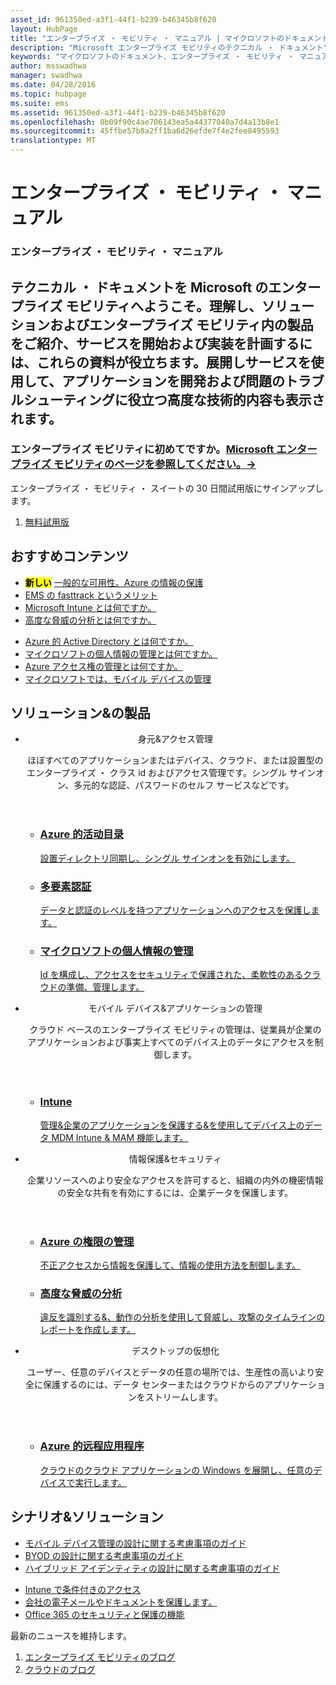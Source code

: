 ```yaml
---
asset_id: 961350ed-a3f1-44f1-b239-b46345b8f620
layout: HubPage
title: "エンタープライズ ・ モビリティ ・ マニュアル | マイクロソフトのドキュメント"
description: "Microsoft エンタープライズ モビリティのテクニカル ・ ドキュメント"
keywords: "マイクロソフトのドキュメント、エンタープライズ ・ モビリティ ・ マニュアル、学習エンタープライズ モビリティ、エンタープライズ ・ モビリティ ・ ガイド、エンタープライズ モビリティのテクニカル ・ ドキュメント"
author: msswadhwa
manager: swadhwa
ms.date: 04/28/2016
ms.topic: hubpage
ms.suite: ems
ms.assetid: 961350ed-a3f1-44f1-b239-b46345b8f620
ms.openlocfilehash: 0b09f90c4ae706143ea5a44377040a7d4a13b8e1
ms.sourcegitcommit: 45ffbe57b8a2ff1ba6d26efde7f4e2fee8495593
translationtype: MT
---
```

# <a name="-"></a>エンタープライズ ・ モビリティ ・ マニュアル
<article id="main">
    <section id="hero-content" class="graph">
        <h1>エンタープライズ ・ モビリティ ・ マニュアル</h1>
        <h2>テクニカル ・ ドキュメントを Microsoft のエンタープライズ モビリティへようこそ。理解し、ソリューションおよびエンタープライズ モビリティ内の製品をご紹介、サービスを開始および実装を計画するには、これらの資料が役立ちます。展開しサービスを使用して、アプリケーションを開発および問題のトラブルシューティングに役立つ高度な技術的内容も表示されます。</h2>
        <h3>エンタープライズ モビリティに初めてですか。<a href="http://go.microsoft.com/fwlink/?LinkId=816837" target="_blank">Microsoft エンタープライズ モビリティのページを参照してください。&rarr;</a></h3>
    </section>
    <aside class="alert section-border">
        <p>エンタープライズ ・ モビリティ ・ スイートの 30 日間試用版にサインアップします。</p>
        <ol class="action-list">
        <li><a href="http://go.microsoft.com/fwlink/?LinkId=816834" target="_blank" class="button-bordered button-translucent">無料試用版</a></li>
        </ol>
    </aside>
    <section id="featured" class="container">
        <h2 class="section-heading"><span class="icon icon-lightbulb-checked"></span> おすすめコンテンツ</h2>
        <div class="features row">
            <ul class="column-half">
                <li><mark><b>新しい</b></mark> <a href="/information-protection/">一般的な可用性。Azure の情報の保護</a></li>
                <li><a href="/enterprise-mobility/solutions/fasttrack-center-benefit-for-enterprise-mobility-suite-ems">EMS の fasttrack というメリット</a></li>
                <li><a href="/intune/understand-explore/introduction-to-microsoft-intune">Microsoft Intune とは何ですか。</a></li>
                <li><a href="/advanced-threat-analytics/understand-explore/what-is-ata">高度な脅威の分析とは何ですか。</a></li>
            </ul>
            <ul class="column-half">
                <li><a href="/active-directory/active-directory-whatis">Azure 的 Active Directory とは何ですか。</a></li>
                <li><a href="/microsoft-identity-manager/understand-explore/microsoft-identity-manager-2016">マイクロソフトの個人情報の管理とは何ですか。</a></li>
                <li><a href="/rights-management/understand-explore/what-is-azure-rms">Azure アクセス権の管理とは何ですか。</a></li>
                <li><a href="https://www.microsoft.com/itshowcase/Article/Content/588/Mobile-device-management-at-Microsoft" target="_blank">マイクロソフトでは、モバイル デバイスの管理</a></li>
            </ul>
        </div>
    </section>
    <div id="journeys">
        <section class="container">
            <h2 class="section-heading"><span class="icon icon-inheritance"></span> ソリューション&amp;の製品</h2>
            <ul class="journeys-list">
                <li class="journey-step">
                    <header class="journey-step-header row">
                            <div class="title column-third">
                                <span class="icon icon-connect"></span>
                                <p>身元&amp;アクセス管理</p>
                            </div>
                            <p class="description column-two-thirds">ほぼすべてのアプリケーションまたはデバイス、クラウド、または設置型のエンタープライズ ・ クラス id およびアクセス管理です。シングル サインオン、多元的な認証、パスワードのセルフ サービスなどです。 </p>
                    </header>
                    <section class="journey-step-elements content">
                        <ul class="row">
                            <li class="column column-third">
                                <a href="/active-directory/">
                                <h3>Azure 的活动目录</h3>
                                <p>設置ディレクトリ同期し、シングル サインオンを有効にします。</p>
                                </a>
                            </li>
                            <li class="column column-third">
                                <a href="/multi-factor-authentication/">
                                <h3>多要素認証</h3>
                                <p>データと認証のレベルを持つアプリケーションへのアクセスを保護します。</p>
                                </a>
                            </li>
                            <li class="column column-third">
                                <a href="/microsoft-identity-manager/">
                                <h3>マイクロソフトの個人情報の管理</h3>
                                <p>Id を構成し、アクセスをセキュリティで保護された、柔軟性のあるクラウドの準備、管理します。</p>
                                </a>
                            </li>
                        </ul>
                    </section>
                </li>
                <li class="journey-step">
                    <header class="journey-step-header row">
                            <div class="title column-third">
                                <span class="icon icon-mobile"></span>
                                <p>モバイル デバイス&amp;アプリケーションの管理</p>
                            </div>
                            <p class="description column-two-thirds">クラウド ベースのエンタープライズ モビリティの管理は、従業員が企業のアプリケーションおよび事実上すべてのデバイス上のデータにアクセスを制御します。 </p>
                    </header>
                    <section class="journey-step-elements content">
                        <ul class="row">
                            <li class="column column-third">
                                <a href="/intune/">
                                <h3>Intune</h3>
                                <p>管理&amp;企業のアプリケーションを保護する&amp;を使用してデバイス上のデータ MDM Intune &amp; MAM 機能します。</p>
                                </a>
                            </li>
                        </ul>
                    </section>
                </li>
                <li class="journey-step">
                    <header class="journey-step-header row">
                            <div class="title column-third">
                                <span class="icon icon-shield"></span>
                                <p>情報保護&amp;セキュリティ</p>
                            </div>
                            <p class="description column-two-thirds">企業リソースへのより安全なアクセスを許可すると、組織の内外の機密情報の安全な共有を有効にするには、企業データを保護します。 </p>
                    </header>
                    <section class="journey-step-elements content">
                        <ul class="row">
                            <li class="column column-third">
                                <a href="/rights-management/">
                                <h3>Azure の権限の管理</h3>
                                <p>不正アクセスから情報を保護して、情報の使用方法を制御します。</p>
                                </a>
                            </li>
                            <li class="column column-third">
                                <a href="/advanced-threat-analytics/">
                                <h3>高度な脅威の分析</h3>
                                <p>違反を識別する&amp;、動作の分析を使用して脅威し、攻撃のタイムラインのレポートを作成します。</p>
                                </a>
                            </li>
                        </ul>
                    </section>
                </li>
                <li class="journey-step">
                    <header class="journey-step-header row">
                        <div class="title column-third">
                        <span class="icon icon-desktops"></span>
                        <p>デスクトップの仮想化</p>
                        </div>
                        <p class="description column-two-thirds">ユーザー、任意のデバイスとデータの任意の場所では、生産性の高いより安全に保護するのには、データ センターまたはクラウドからのアプリケーションをストリームします。 </p>
                    </header>
                    <section class="journey-step-elements content">
                        <ul class="row">
                        <li class="column column-third">
                            <a href="/remoteapp/">
                            <h3>Azure 的远程应用程序</h3>
                            <p>クラウドのクラウド アプリケーションの Windows を展開し、任意のデバイスで実行します。</p>
                            </a>
                        </li>
                        </ul>
                    </section>
                </li>
            </ul>
        </section>
    </div>
    <div class="section-border">
        <section class="resources container">
            <h2 class="section-heading"><span class="icon icon-note"></span> シナリオ&amp;ソリューション</h2>
            <div class="resource-list row">
                <ul class="column-half">
                    <li><a href="/enterprise-mobility/solutions/mdm-design-considerations-guide">モバイル デバイス管理の設計に関する考慮事項のガイド</a></li>
                    <li><a href="/enterprise-mobility/solutions/byod-design-considerations-guide">BYOD の設計に関する考慮事項のガイド</a></li>
                    <li><a href="/active-directory/active-directory-hybrid-identity-design-considerations-overview">ハイブリッド アイデンティティの設計に関する考慮事項のガイド</a></li>
                </ul>
                <ul class="column-half">
                    <li><a href="/enterprise-mobility/solutions/conditional-access-intune">Intune で条件付きのアクセス</a></li>
                    <li><a href="/enterprise-mobility/solutions/architecture-guidance-for-protecting-company-email-and-documents">会社の電子メールやドキュメントを保護します。</a></li>
                    <li><a href="https://support.office.com/en-us/article/Plan-for-Office-365-security-and-information-protection-capabilities-3d4ac4a1-3920-4ff9-918f-011f3ce60408?ui=en-US&rs=en-US&ad=US">Office 365 のセキュリティと保護の機能</a></li>
                </ul>
            </div>
        </section>
    </div>
    <aside class="alert alert-social">
        <p>最新のニュースを維持します。</p>
        <ol class="action-list">
            <li><a href="https://blogs.technet.microsoft.com/enterprisemobility/" target="_blank" class="button-bordered button-translucent">エンタープライズ モビリティのブログ</a></li>
            <li><a href="https://blogs.technet.microsoft.com/in_the_cloud/" target="_blank" class="button-bordered button-translucent">クラウドのブログ</a></li>
        </ol>
    </aside>
</article>
